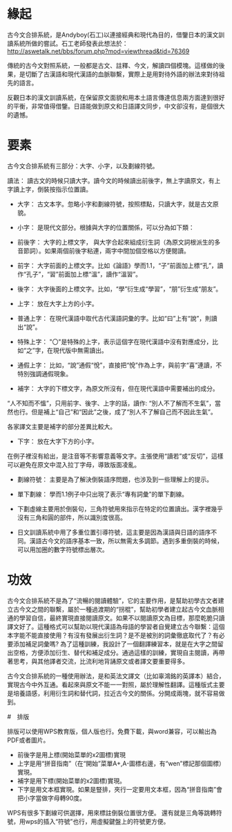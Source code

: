 # 緣起

古今文合排系統，是Andyboy(石工)以連接經典和現代為目的，借鑒日本的漢文訓讀系統所做的嘗試。石工老師發表此想法於： http://aswetalk.net/bbs/forum.php?mod=viewthread&tid=76369

傳統的古今文對照系統，一般都是古文、註釋、今文，解讀四個模塊。這樣做的後果，是切斷了古漢語和現代漢語的血脈聯繫，實際上是用對待外語的辦法來對待祖先的語言。

反觀日本的漢文訓讀系統，在保留原文面貌和用本土語言傳達信息兩方面達到很好的平衡，非常值得借鑒。日語能做到原文和日語譯文同步，中文卻沒有，是個很大的遺憾。

# 要素

古今文合排系統有三部分：大字、小字，以及劃線符號。

讀法： 讀古文的時候只讀大字。讀今文的時候讀出前後字，無上字讀原文，有上字讀上字，倒裝按指示位置讀。

- 大字： 古文本字。忽略小字和劃線符號，按照標點，只讀大字，就是古文原貌。

- 小字： 是現代文部分。根據與大字的位置關係，可以分為如下類：

- 前後字： 大字的上標文字， 與大字合起來組成衍生詞（為原文詞根派生的多音節詞）。如果兩個前後字粘連，兩字中間加個空格以方便閱讀。

- 前字： 大字前面的上標文字。比如《論語》學而1.1，“子”前面加上標“孔”，讀作“孔子”，“習”前面加上標“溫”，讀作“溫習”。

- 後字： 大字後面的上標文字。比如，“學”衍生成“學習”，“朋”衍生成“朋友”。


- 上字： 放在大字上方的小字。

- 普通上字： 在現代漢語中取代古代漢語詞彙的字。比如“曰”上有“說”，則讀出“說”。
- 特殊上字： "〇"是特殊的上字，表示這個字在現代漢語中沒有對應成分，比如“之”字，在現代版中無需讀出。
- 通假上字： 比如，“說”通假“悅”，直接把“悅”作為上字，與前字“喜”連讀，不特別強調通假現象。

- 補字： 大字的下標文字，為原文所沒有，但在現代漢語中需要補出的成分。

“人不知而不慍”，只用前字、後字、上字的話，讀作: “別人不了解而不生氣”，當然也行。但是補上“自己”和“因此”之後，成了“別人不了解自己而不因此生氣”。

各家譯文主要是補字的部分差異比較大。

- 下字： 放在大字下方的小字。

在例子裡沒有給出，是注音等不影響意義等文字。主張使用“讀若”或“反切”，這樣可以避免在原文中混入拉丁字母，導致版面凌亂。

- 劃線符號： 主要是為了解決倒裝語序問題，也涉及到一些理解上的提示。

- 單下劃線： 學而1.1例子中只出現了表示“專有詞彙”的單下劃線。
- 下劃虛線主要用於倒裝句，三角符號用來指示在特定的位置讀出。漢字裡幾乎沒有三角和圓的部件，所以識別度很高。
- 日文訓讀系統中用了多重位置引導符號，這主要是因為漢語與日語的語序不同。漢語古今文的語序基本一致，所以無需太多調節。遇到多重倒裝的時候，可以用加圈的數字符號標出層次。

# 功效

古今文合排系統不是為了“流暢的閱讀體驗”，它的主要作用，是幫助初學古文者建立古今文之間的聯繫，屬於一種過渡期的“拐棍”，幫助初學者建立起古今文血脈相通的學習自信，最終實現直接閱讀原文。如果不以閱讀原文為目標，那麼乾脆只讀譯文好了。這種格式可以幫助以現代漢語為母語的學習者自覺建立古今聯繫：這個本字能不能直接使用？有沒有發展出衍生詞？是不是被別的詞彙徹底取代了？有必要添加補足詞彙嗎? 為了這種訓練，我設計了一個翻譯練習本，就是在大字之間留出空格，方便添加衍生、替代和補足成分。通過這樣的訓練，實現自主閱讀，再帶著思考，與其他譯者交流，比流利地背誦原文或者譯文要重要得多。

古今文合排系統的一種使用辦法，是和英法文譯文（比如辜鴻銘的英譯本）結合，實現古今中外互通。看起來與原文不能一一對照，屬於理解性翻譯。這種版式主要是培養語感，利用衍生詞和替代詞，拉近古今文的關係。分開成兩塊，就不容易做到。

#　排版

排版可以使用WPS教育版，個人版也行。免費下載，與word兼容，可以輸出為PDF或者圖片。

- 前後字是用上標(開始菜單的x2圖標)實現
- 上字是用“拼音指南”（在“開始”菜單A+,A-圖標右邊，有“wen”標記那個圖標）實現。
- 補字是用下標(開始菜單的x2圖標)實現。
- 下字是用文本框實現。如果是豎排，夾行一定要用文本框，因為“拼音指南”會把小字當做字母轉90度。

WPS有很多下劃線可供選擇，用來標註倒裝位置很方便。 還有就是三角等跳轉符號，用wps的插入“符號”也行，用虛擬鍵盤上的符號更方便。